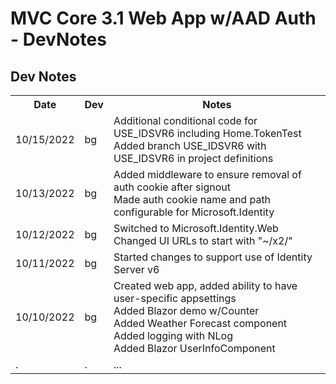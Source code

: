 # MVC Core 3.1 Web App w/AAD Auth - DevNotes

## Dev Notes

<table>
	<tr>
		<th>Date</th>
		<th>Dev</th>
		<th>Notes</th>
	</tr>
	<tr>
		<td>10/15/2022</td><td>bg</td>
		<td>
			Additional conditional code for USE_IDSVR6
            including Home.TokenTest<br/>
            Added branch USE_IDSVR6 with USE_IDSVR6 in project definitions<br/>
		</td>
	</tr>
	<tr>
		<td>10/13/2022</td><td>bg</td>
		<td>
            Added middleware to ensure removal of auth cookie after signout<br/>
			Made auth cookie name and path configurable for Microsoft.Identity<br/>
		</td>
	</tr>
	<tr>
		<td>10/12/2022</td><td>bg</td>
		<td>
			Switched to Microsoft.Identity.Web<br/>
            Changed UI URLs to start with "~/x2/"
		</td>
	</tr>
	<tr>
		<td>10/11/2022</td><td>bg</td>
		<td>
			Started changes to support use of Identity Server v6<br/>
		</td>
	</tr>
	<tr>
		<td>10/10/2022</td><td>bg</td>
		<td>
			Created web app, 
			added ability to have user-specific appsettings<br/>
			Added Blazor demo w/Counter<br/>
            Added Weather Forecast component<br/>
            Added logging with NLog<br/>
            Added Blazor UserInfoComponent<br/>
		</td>
	</tr>
	<tr>
		<td>.</td><td>.</td>
		<td>
			...
		</td>
	</tr>
</table>
